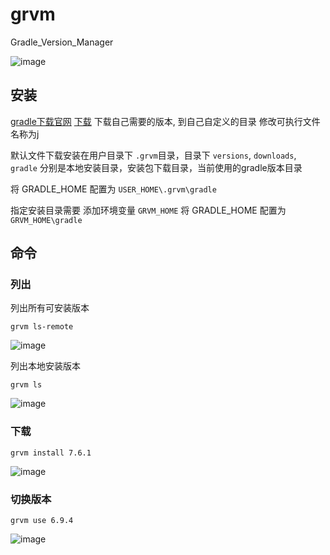 # grvm
Gradle_Version_Manager

![image](https://user-images.githubusercontent.com/56473277/229162036-e5c44612-d358-47a3-8a56-b05e954b63a8.png)

## 安装
  [gradle下载官网](https://services.gradle.org/distributions/)
  [下载](https://github.com/forget-the-bright/grvm/releases) 下载自己需要的版本, 到自己自定义的目录 修改可执行文件名称为j
  
  默认文件下载安装在用户目录下 ```.grvm```目录，目录下  ```versions```, ```downloads```, ```gradle```  分别是本地安装目录，安装包下载目录，当前使用的gradle版本目录 

  将 GRADLE_HOME 配置为 ```USER_HOME\.grvm\gradle```

  指定安装目录需要 添加环境变量 ```GRVM_HOME``` 将 GRADLE_HOME 配置为 ```GRVM_HOME\gradle```
## 命令

### 列出

列出所有可安装版本
```
grvm ls-remote
```
![image](https://user-images.githubusercontent.com/56473277/229162310-b2c66fdc-bd7f-4c56-bd12-c02586aedc27.png)



列出本地安装版本
```
grvm ls
```
![image](https://user-images.githubusercontent.com/56473277/229162099-a74e00df-38ea-432d-9871-5f31848bf1bc.png)

### 下载
```
grvm install 7.6.1
```
![image](https://user-images.githubusercontent.com/56473277/229162742-f8875d31-1977-47ac-9956-c45249144b80.png)


### 切换版本
```
grvm use 6.9.4
```
![image](https://user-images.githubusercontent.com/56473277/229162893-3f63ce42-8dd2-47ef-b1c3-eb3af9e37524.png)





